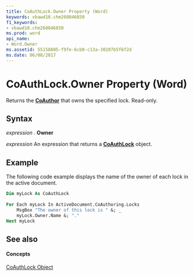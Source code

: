```yaml
---
title: CoAuthLock.Owner Property (Word)
keywords: vbawd10.chm260046850
f1_keywords:
- vbawd10.chm260046850
ms.prod: word
api_name:
- Word.Owner
ms.assetid: 55158805-f9fe-6cb0-c13a-30207b5f6f2d
ms.date: 06/08/2017
---
```



# CoAuthLock.Owner Property (Word)

Returns the **[CoAuthor](coauthor-object-word.md)** that owns the specified lock. Read-only.


## Syntax

 _expression_ . **Owner**

 _expression_ An expression that returns a **[CoAuthLock](coauthlock-object-word.md)** object.


## Example

The following code example displays the name of the owner of each lock in the active document.


```vb
Dim myLock As CoAuthLock 
 
For Each myLock In ActiveDocument.CoAuthoring.Locks 
    MsgBox "The owner of this lock is " &; _ 
    myLock.Owner.Name &; "." 
Next myLock
```


## See also


#### Concepts


[CoAuthLock Object](coauthlock-object-word.md)

